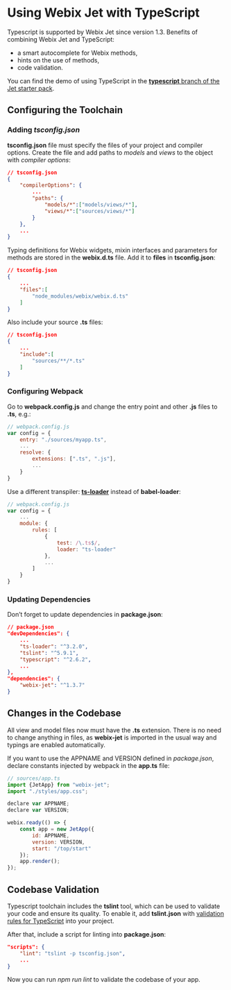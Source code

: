 # Using Webix Jet with TypeScript

Typescript is supported by Webix Jet since version 1.3. Benefits of combining Webix Jet and TypeScript:
- a smart autocomplete for Webix methods,
- hints on the use of methods,
- code validation.

You can find the demo of using TypeScript in the [**typescript** branch of the Jet starter pack](https://github.com/webix-hub/jet-start/tree/typescript).

## Configuring the Toolchain

### Adding _tsconfig.json_

**tsconfig.json** file must specify the files of your project and compiler options. Create the file and add paths to _models_ and _views_ to the object with _compiler options_:

```json
// tsconfig.json
{
    "compilerOptions": {
        ...
        "paths": {
            "models/*":["models/views/*"],
            "views/*":["sources/views/*"]
        }
    },
    ...
}
```

Typing definitions for Webix widgets, mixin interfaces and parameters for methods are stored in the **webix.d.ts** file. Add it to **files** in **tsconfig.json**:

```json
// tsconfig.json
{
    ...
    "files":[
        "node_modules/webix/webix.d.ts"
    ]
}
```

Also include your source **.ts** files:

```json
// tsconfig.json
{
    ...
    "include":[
        "sources/**/*.ts"
    ]
}
```

### Configuring Webpack

Go to **webpack.config.js** and change the entry point and other **.js** files to **.ts**, e.g.:

```js
// webpack.config.js
var config = {
    entry: "./sources/myapp.ts",
    ...
    resolve: {
        extensions: [".ts", ".js"],
        ...
    }
}
```

Use a different transpiler: [**ts-loader**](https://github.com/TypeStrong/ts-loader) instead of **babel-loader**:

```js
// webpack.config.js
var config = {
    ...
    module: {
        rules: [
            {
                test: /\.ts$/,
                loader: "ts-loader"
            },
            ...
        ]
    }
}
```

### Updating Dependencies

Don’t forget to update dependencies in **package.json**:

```json
// package.json
"devDependencies": {
    ...
    "ts-loader": "^3.2.0",
    "tslint": "^5.9.1",
    "typescript": "^2.6.2",
    ...
},
"dependencies": {
    "webix-jet": "^1.3.7"
}
```

## Changes in the Codebase

All view and model files now must have the **.ts** extension. There is no need to change anything in files, as **webix-jet** is imported in the usual way and typings are enabled automatically.

If you want to use the APPNAME and VERSION defined in _package.json_, declare constants injected by webpack in the **app.ts** file:

```js
// sources/app.ts
import {JetApp} from "webix-jet";
import "./styles/app.css";

declare var APPNAME;
declare var VERSION;

webix.ready(() => {
    const app = new JetApp({
        id: APPNAME,
        version: VERSION,
        start: "/top/start"
    });
    app.render();
});
```

## Codebase Validation

Typescript toolchain includes the **tslint** tool, which can be used to validate your code and ensure its quality. To enable it, add **tslint.json** with [validation rules for TypeScript](https://github.com/webix-hub/jet-start/blob/typescript/tslint.json) into your project.

After that, include a script for linting into **package.json**:

```json
"scripts": {
    "lint": "tslint -p tsconfig.json",
    ...
}
```

Now you can run _npm run lint_ to validate the codebase of your app.
